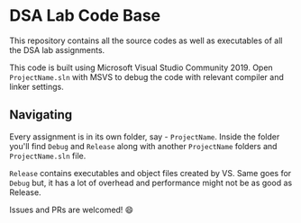 # DSA Lab Code Base

This repository contains all the source codes as well as executables of all the
DSA lab assignments.

This code is built using Microsoft Visual Studio Community 2019.
Open `ProjectName.sln` with MSVS to debug the code with relevant compiler and linker settings.

## Navigating

Every assignment is in its own folder, say - `ProjectName`.
Inside the folder you'll find `Debug` and `Release` along with another `ProjectName` folders
and `ProjectName.sln` file.

`Release` contains executables and object files created by VS. Same goes for `Debug` but,
it has a lot of overhead and performance might not be as good as Release.

Issues and PRs are welcomed! :smile:
